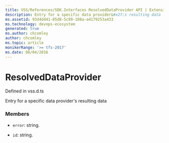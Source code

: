 ```yaml
---
title: VSS/References/SDK.Interfaces ResolvedDataProvider API | Extensions for Azure DevOps Services
description: Entry for a specific data provider&#x27;s resulting data
ms.assetid: 93d4dd41-05d8-5c89-108a-a4179253a433
ms.technology: devops-ecosystem
generated: true
ms.author: chcomley
author: chcomley
ms.topic: article
monikerRange: '>= tfs-2017'
ms.date: 08/04/2016
---
```


# ResolvedDataProvider

Defined in vss.d.ts

Entry for a specific data provider&#x27;s resulting data

### Members

* `error`: string.

* `id`: string.
